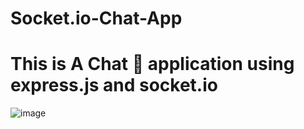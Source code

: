 # Socket.io-Chat-App

# This is A Chat 💬 application using express.js and socket.io

![image](https://user-images.githubusercontent.com/84653396/229513489-8d966caf-082d-4571-85bd-35c5cde07866.png)

